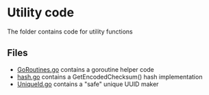 # Utility code

The folder contains code for utility functions

## Files

* [GoRoutines.go](GoRoutines.go) contains a goroutine helper code
* [hash.go](hash.go) contains a GetEncodedChecksum() hash implementation
* [UniqueId.go](UniqueId.go) contains a "safe" unique UUID maker 
